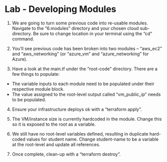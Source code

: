 # Lab - Developing Modules

1. We are going to turn some previous code into re-usable modules. Navigate to the “6.modules” directory and your chosen cloud sub-directory. Be sure to change location in your terminal using the “cd” command.

2. You’ll see previous code has been broken into two modules – “aws_ec2” and “aws_networking” (or “azure_vm” and “azure_networking” for Azure).

3. Have a look at the main.tf under the “root-code” directory. There are a few things to populate:

  * The variable inputs to each module need to be populated under their respective module block.
  * The value assigned to the root-level output called “vm_public_ip” needs to be populated.

4. Ensure your infrastructure deploys ok with a “terraform apply”.

5. The VM/instance size is currently hardcoded in the module. Change this so it is exposed to the root as a variable.

6. We still have no root-level variables defined, resulting in duplicate hard-coded values for student name. Change student-name to be a variable at the root-level and update all references.

7. Once complete, clean-up with a “terraform destroy”.
